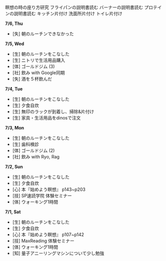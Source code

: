 瞑想の時の座り方研究
フライパンの説明書読む
バーナーの説明書読む
プロテインの説明書読む
キッチン片付け
洗面所片付け
トイレ片付け

**7/6, Thu**
* [失] 朝のルーチンできなかった

**7/5, Wed**
* [生] 朝のルーチンをこなした
* [生] ニトリで生活用品購入
* [体] ゴールドジム (3)
* [社] 飲み with Google同期
* [失] 酒を５杯飲んだ

**7/4, Tue**
* [生] 朝のルーチンをこなした
* [生] 夕食自炊
* [生] 無印のラックが到着し、掃除&片付け
* [生] 家具・生活用品をdinosで注文

**7/3, Mon**
* [生] 朝のルーチンをこなした
* [生] 歯科検診
* [体] ゴールドジム (2)
* [社] 飲み with Ryo, Rag

**7/2, Sun**
* [生] 朝のルーチンをこなした
* [生] 夕食自炊
* [心] 本『始めよう瞑想』 p143~p203
* [技] SP速読学院 体験セミナー
* [体] ウォーキング1時間

**7/1, Sat**
* [生] 朝のルーチンをこなした
* [生] 夕食自炊
* [心] 本『始めよう瞑想』 p107~p142
* [技] MaxReading 体験セミナー
* [体] ウォーキング1時間
* [知] 量子アニーリングマシンについて少し勉強
